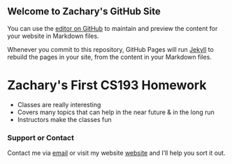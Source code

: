 ## Welcome to Zachary's GitHub Site

You can use the [editor on GitHub](https://github.com/kalutes/CS193_Fall18_Lab1/edit/master/index.md) to maintain and preview the content for your website in Markdown files.

Whenever you commit to this repository, GitHub Pages will run [Jekyll](https://jekyllrb.com/) to rebuild the pages in your site, from the content in your Markdown files.

# Zachary's First CS193 Homework

- Classes are really interesting
- Covers many topics that can help in the near future & in the long run
- Instructors make the classes fun

### Support or Contact

Contact me via [email](mailto:zsy@purdue.edu) or visit my website [website](https://zacharysy.com) and I’ll help you sort it out.
